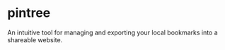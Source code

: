 # pintree
An intuitive tool for managing and exporting your local bookmarks into a shareable website. 
